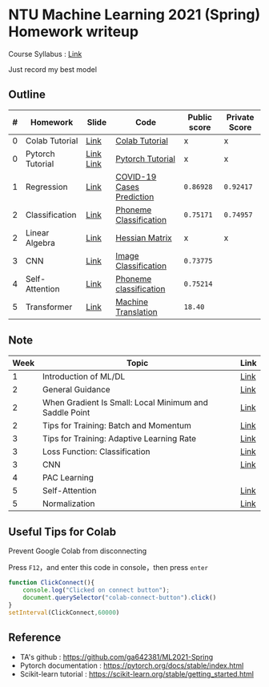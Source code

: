 # NTU Machine Learning 2021 (Spring) Homework writeup
Course Syllabus : [Link](https://speech.ee.ntu.edu.tw/~hylee/ml/2021-spring.html)

Just record my best model

## Outline
|#|Homework|Slide|Code|Public score|Private Score|
|-|-|-|-|-|-|
|0|Colab Tutorial|[Link](HW0/Google_Colab_Tutorial.pdf)|[Colab Tutorial](HW0/Colab_Tutorial.ipynb)|x|x|
|0|Pytorch Tutorial|[Link](HW0/Pytorch_Tutorial_1.pdf) [Link](HW0/Pytorch_Tutorial_2.pdf)|[Pytorch Tutorial](HW0/Pytorch_Tutorial.ipynb)|x|x|
|1|Regression|[Link](HW1/HW01.pdf)|[COVID-19 Cases Prediction](HW1/homework1.ipynb)|`0.86928`|`0.92417`|
|2|Classification|[Link](HW2/HW02.pdf)|[Phoneme Classification](HW2/homework2_1.ipynb)|`0.75171`|`0.74957`|
|2|Linear Algebra|[Link](HW2/HW02.pdf)|[Hessian Matrix](HW2/homework2_2.ipynb)|x|x|
|3|CNN|[Link](HW3/HW03.pdf)|[Image Classification](HW3/homework3.ipynb)|`0.73775`||
|4|Self-Attention|[Link](HW4/HW04.pdf)|[Phoneme classification](HW4/homework4.ipynb)|`0.75214`||
|5|Transformer|[Link](HW5/HW05.pdf)|[Machine Translation](HW5/homework5.ipynb)|`18.40`||

## Note
|Week|Topic|Link|
|-|-|-|
|1|Introduction of ML/DL|[Link](https://offliners.github.io/post/ntuml-week1/)|
|2|General Guidance|[Link](https://offliners.github.io/post/ntuml-week2-1/)|
|2|When Gradient Is Small: Local Minimum and Saddle Point|[Link](https://offliners.github.io/post/ntuml-week2-2/)|
|2|Tips for Training: Batch and Momentum|[Link](https://offliners.github.io/post/ntuml-week2-3/)|
|3|Tips for Training: Adaptive Learning Rate|[Link](https://offliners.github.io/post/ntuml-week3-1/)|
|3|Loss Function: Classification|[Link](https://offliners.github.io/post/ntuml-week3-2/)|
|3|CNN|[Link](https://offliners.github.io/post/ntuml-week3-3/)|
|4|PAC Learning||
|5|Self-Attention|[Link](https://offliners.github.io/post/ntuml-week5-1/)|
|5|Normalization|[Link](https://offliners.github.io/post/ntuml-week5-2/)|

## Useful Tips for Colab
Prevent Google Colab from disconnecting

Press `F12`，and enter this code in console，then press `enter`
```javascript
function ClickConnect(){
    console.log("Clicked on connect button"); 
    document.querySelector("colab-connect-button").click()
}
setInterval(ClickConnect,60000)
```

## Reference
* TA's github : https://github.com/ga642381/ML2021-Spring
* Pytorch documentation : https://pytorch.org/docs/stable/index.html
* Scikit-learn tutorial : https://scikit-learn.org/stable/getting_started.html
